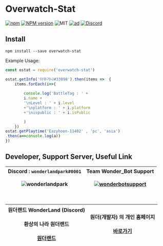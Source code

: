 
# Overwatch-Stat

[![npm](https://img.shields.io/npm/v/npm.svg)](https://www.npmjs.com/package/overwatch-stat)
[![NPM version](https://badge.fury.io/js/overwatch-stat.svg)](https://www.npmjs.com/package/overwatch-stat)
![MIT](https://img.shields.io/dub/l/vibe-d.svg)
[![ad](https://img.shields.io/npm/dt/overwatch-stat.svg)](https://www.npmjs.com/package/wonderlangpark)
[![Discord](https://discordapp.com/api/guilds/512553485766492171/embed.png)](https://invite.gg/wonderbot)


## Install

```
npm install --save overwatch-stat
```

Example Usage:
```js
const ostat = require('overwatch-stat')

ostat.getInfo('아무거나#33898').then(items =>  {
    items.forEach(i=>{
        
        console.log('BattleTag : ' + 
        i.name + 
        '\nLevel : ' + i.level
        +'\nplatform : ' + i.platform
        +'\nispublic : ' + i.isPublic

        )
    })
ostat.getPlaytime('Eazyhoon-11402' , 'pc', 'asia')
.then(a=>console.log(a))
})


```

## Developer, Support Server, Useful Link
| Discord : `wonderlandpark#0001`<br><br>![wonderlandpark](https://images-ext-1.discordapp.net/external/4frDYmyzoZMuV--zY7Q0k03_ivPJDLq0PnYBxX9B6WI/https/cdn.discordapp.com/avatars/285185716240252929/a_1f46428b3b326727fbf5fcd5d87c9482.gif?size=256) | Team Wonder_Bot Support<br><br>[![wonderbotsupport](https://discordapp.com/api/guilds/470028725287780352/embed.png?style=banner2)](https://discord.wonderbot.xyz)
|---|---|
<br>

|원더랜드 WonderLand (Discord)<br><br>환상의 나라 원더랜드<br><br>[원더랜드](https://discord.gg/y6Yqeav)  | 원더(개발자) 의 개인 홈페이지<br><br>[바로가기](https://dev.wonderbot.xyz)
|---|---|



